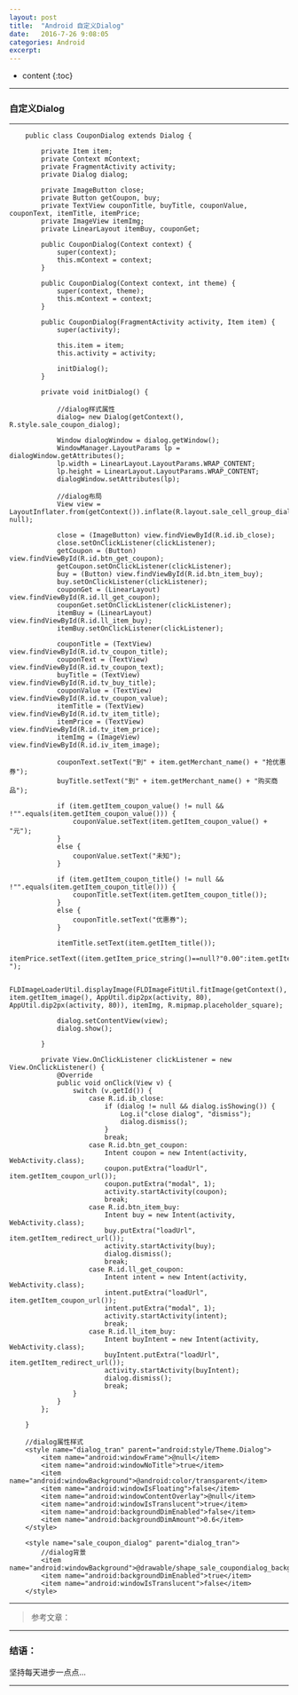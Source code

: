 ```yaml
---
layout: post
title:  "Android 自定义Dialog"
date:   2016-7-26 9:08:05
categories: Android
excerpt: 
---
```


* content
{:toc}

---

### 自定义Dialog

---

        public class CouponDialog extends Dialog {

            private Item item;
            private Context mContext;
            private FragmentActivity activity;
            private Dialog dialog;

            private ImageButton close;
            private Button getCoupon, buy;
            private TextView couponTitle, buyTitle, couponValue, couponText, itemTitle, itemPrice;
            private ImageView itemImg;
            private LinearLayout itemBuy, couponGet;

            public CouponDialog(Context context) {
                super(context);
                this.mContext = context;
            }

            public CouponDialog(Context context, int theme) {
                super(context, theme);
                this.mContext = context;
            }

            public CouponDialog(FragmentActivity activity, Item item) {
                super(activity);

                this.item = item;
                this.activity = activity;

                initDialog();
            }

            private void initDialog() {
                
                //dialog样式属性
                dialog= new Dialog(getContext(), R.style.sale_coupon_dialog);

                Window dialogWindow = dialog.getWindow();
                WindowManager.LayoutParams lp = dialogWindow.getAttributes();
                lp.width = LinearLayout.LayoutParams.WRAP_CONTENT;
                lp.height = LinearLayout.LayoutParams.WRAP_CONTENT;
                dialogWindow.setAttributes(lp);
                
                //dialog布局
                View view = LayoutInflater.from(getContext()).inflate(R.layout.sale_cell_group_dialog, null);

                close = (ImageButton) view.findViewById(R.id.ib_close);
                close.setOnClickListener(clickListener);
                getCoupon = (Button) view.findViewById(R.id.btn_get_coupon);
                getCoupon.setOnClickListener(clickListener);
                buy = (Button) view.findViewById(R.id.btn_item_buy);
                buy.setOnClickListener(clickListener);
                couponGet = (LinearLayout) view.findViewById(R.id.ll_get_coupon);
                couponGet.setOnClickListener(clickListener);
                itemBuy = (LinearLayout) view.findViewById(R.id.ll_item_buy);
                itemBuy.setOnClickListener(clickListener);

                couponTitle = (TextView) view.findViewById(R.id.tv_coupon_title);
                couponText = (TextView) view.findViewById(R.id.tv_coupon_text);
                buyTitle = (TextView) view.findViewById(R.id.tv_buy_title);
                couponValue = (TextView) view.findViewById(R.id.tv_coupon_value);
                itemTitle = (TextView) view.findViewById(R.id.tv_item_title);
                itemPrice = (TextView) view.findViewById(R.id.tv_item_price);
                itemImg = (ImageView) view.findViewById(R.id.iv_item_image);

                couponText.setText("到" + item.getMerchant_name() + "抢优惠券");
                buyTitle.setText("到" + item.getMerchant_name() + "购买商品");

                if (item.getItem_coupon_value() != null && !"".equals(item.getItem_coupon_value())) {
                    couponValue.setText(item.getItem_coupon_value() + "元");
                }
                else {
                    couponValue.setText("未知");
                }

                if (item.getItem_coupon_title() != null && !"".equals(item.getItem_coupon_title())) {
                    couponTitle.setText(item.getItem_coupon_title());
                }
                else {
                    couponTitle.setText("优惠券");
                }

                itemTitle.setText(item.getItem_title());
                itemPrice.setText((item.getItem_price_string()==null?"0.00":item.getItem_price_string())+" ");

                FLDImageLoaderUtil.displayImage(FLDImageFitUtil.fitImage(getContext(), item.getItem_image(), AppUtil.dip2px(activity, 80), AppUtil.dip2px(activity, 80)), itemImg, R.mipmap.placeholder_square);

                dialog.setContentView(view);
                dialog.show();

            }

            private View.OnClickListener clickListener = new View.OnClickListener() {
                @Override
                public void onClick(View v) {
                    switch (v.getId()) {
                        case R.id.ib_close:
                            if (dialog != null && dialog.isShowing()) {
                                Log.i("close dialog", "dismiss");
                                dialog.dismiss();
                            }
                            break;
                        case R.id.btn_get_coupon:
                            Intent coupon = new Intent(activity, WebActivity.class);
                            coupon.putExtra("loadUrl", item.getItem_coupon_url());
                            coupon.putExtra("modal", 1);
                            activity.startActivity(coupon);
                            break;
                        case R.id.btn_item_buy:
                            Intent buy = new Intent(activity, WebActivity.class);
                            buy.putExtra("loadUrl", item.getItem_redirect_url());
                            activity.startActivity(buy);
                            dialog.dismiss();
                            break;
                        case R.id.ll_get_coupon:
                            Intent intent = new Intent(activity, WebActivity.class);
                            intent.putExtra("loadUrl", item.getItem_coupon_url());
                            intent.putExtra("modal", 1);
                            activity.startActivity(intent);
                            break;
                        case R.id.ll_item_buy:
                            Intent buyIntent = new Intent(activity, WebActivity.class);
                            buyIntent.putExtra("loadUrl", item.getItem_redirect_url());
                            activity.startActivity(buyIntent);
                            dialog.dismiss();
                            break;
                    }
                }
            };

        }
        
        //dialog属性样式
        <style name="dialog_tran" parent="android:style/Theme.Dialog">
            <item name="android:windowFrame">@null</item>
            <item name="android:windowNoTitle">true</item>
            <item name="android:windowBackground">@android:color/transparent</item>
            <item name="android:windowIsFloating">false</item>
            <item name="android:windowContentOverlay">@null</item>
            <item name="android:windowIsTranslucent">true</item>
            <item name="android:backgroundDimEnabled">false</item>
            <item name="android:backgroundDimAmount">0.6</item>
        </style>

        <style name="sale_coupon_dialog" parent="dialog_tran">
            //dialog背景
            <item name="android:windowBackground">@drawable/shape_sale_coupondialog_background</item>
            <item name="android:backgroundDimEnabled">true</item>
            <item name="android:windowIsTranslucent">false</item>
        </style>


---

> 参考文章：

---

### 结语：

坚持每天进步一点点...

---